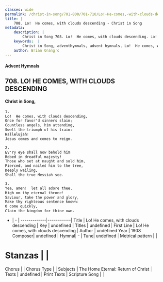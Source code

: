 ```yaml
---
classes: wide
permalink: /christ-in-song/701-800/701-710/Lo!-He-comes,-with-clouds-descending/
title: |
    708. Lo!  He comes, with clouds descending - Christ in Song
metadata:
    description: |
        Christ in Song 708. Lo!  He comes, with clouds descending. Lo!  He comes, with clouds descending, Once for favor'd sinners slain; Countless angels, him attending, Swell the triumph of his train: Hallelujah! Jesus comes and comes to reign.
    keywords:  |
        Christ in Song, adventhymnals, advent hymnals, Lo!  He comes, with clouds descending, Lo!  He comes, with clouds descending. 
    author: Brian Onang'o
---
```


#### Advent Hymnals
## 708. LO!  HE COMES, WITH CLOUDS DESCENDING
####  Christ in Song,

```txt
1.
Lo!  He comes, with clouds descending,
Once for favor'd sinners slain;
Countless angels, him attending,
Swell the triumph of his train:
Hallelujah!
Jesus comes and comes to reign.

2.
Ev'ry eye shall now behold him
Robed in dreadful majesty!
Those who set at naught and sold him,
Pierced, and nailed him to the tree,
Deeply wailing,
Shall the true Messiah see.

3.
Yea, amen!  let all adore thee,
High on thy eternal throne!
Saviour, take the power and glory,
Make thy righteous sentence known:
O come quickly,
Claim the kingdom for thine own.

```

- |   -  |
-------------|------------|
Title | Lo!  He comes, with clouds descending |
Key | undefined |
Titles | undefined |
First Line | Lo!  He comes, with clouds descending |
Author | undefined
Year | 1908
Composer| undefined |
Hymnal|  - |
Tune| undefined |
Metrical pattern | |
# Stanzas |  |
Chorus |  |
Chorus Type |  |
Subjects | The Home Eternal: Return of Christ |
Texts | undefined |
Print Texts | 
Scripture Song |  |
    
